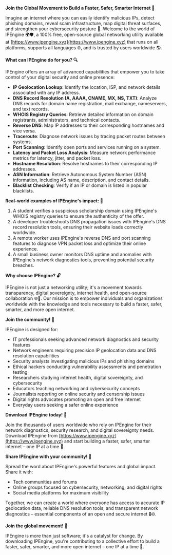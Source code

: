 **Join the Global Movement to Build a Faster, Safer, Smarter Internet 🚀**

Imagine an internet where you can easily identify malicious IPs, detect phishing domains, reveal scam infrastructure, map digital threat surfaces, and strengthen your cybersecurity posture 🔐. Welcome to the world of IPEngine 🌍🛡️, a 100% free, open-source global networking utility available at [https://www.ipengine.xyz](https://www.ipengine.xyz) that runs on all platforms, supports all languages 🌐, and is trusted by users worldwide 🌎.

**What can IPEngine do for you? 🔍**

IPEngine offers an array of advanced capabilities that empower you to take control of your digital security and online presence:

* **IP Geolocation Lookup**: Identify the location, ISP, and network details associated with any IP address.
* **DNS Record Resolution (A, AAAA, CNAME, MX, NS, TXT)**: Analyze DNS records for domain name registration, mail exchange, nameservers, and text records.
* **WHOIS Registry Queries**: Retrieve detailed information on domain registrants, administrators, and technical contacts.
* **Reverse DNS**: Map IP addresses to their corresponding hostnames and vice versa.
* **Traceroute**: Diagnose network issues by tracing packet routes between systems.
* **Port Scanning**: Identify open ports and services running on a system.
* **Latency and Packet Loss Analysis**: Measure network performance metrics for latency, jitter, and packet loss.
* **Hostname Resolution**: Resolve hostnames to their corresponding IP addresses.
* **ASN Information**: Retrieve Autonomous System Number (ASN) information, including AS name, description, and contact details.
* **Blacklist Checking**: Verify if an IP or domain is listed in popular blacklists.

**Real-world examples of IPEngine's impact: 📡**

1. A student verifies a suspicious scholarship domain using IPEngine's WHOIS registry queries to ensure the authenticity of the offer.
2. A developer troubleshoots DNS propagation issues with IPEngine's DNS record resolution tools, ensuring their website loads correctly worldwide.
3. A remote worker uses IPEngine's reverse DNS and port scanning features to diagnose VPN packet loss and optimize their online experience.
4. A small business owner monitors DNS uptime and anomalies with IPEngine's network diagnostics tools, preventing potential security breaches.

**Why choose IPEngine? 🔓**

IPEngine is not just a networking utility; it's a movement towards transparency, digital sovereignty, internet health, and open-source collaboration 🌐👥. Our mission is to empower individuals and organizations worldwide with the knowledge and tools necessary to build a faster, safer, smarter, and more open internet.

**Join the community! 🤝**

IPEngine is designed for:

* IT professionals seeking advanced network diagnostics and security features
* Network engineers requiring precision IP geolocation data and DNS resolution capabilities
* Security analysts investigating malicious IPs and phishing domains
* Ethical hackers conducting vulnerability assessments and penetration testing
* Researchers studying internet health, digital sovereignty, and cybersecurity
* Educators teaching networking and cybersecurity concepts
* Journalists reporting on online security and censorship issues
* Digital rights advocates promoting an open and free internet
* Everyday users seeking a safer online experience

**Download IPEngine today! 📀**

Join the thousands of users worldwide who rely on IPEngine for their network diagnostics, security research, and digital sovereignty needs. Download IPEngine from [https://www.ipengine.xyz](https://www.ipengine.xyz) and start building a faster, safer, smarter internet – one IP at a time 🔌.

**Share IPEngine with your community! 📢**

Spread the word about IPEngine's powerful features and global impact. Share it with:

* Tech communities and forums
* Online groups focused on cybersecurity, networking, and digital rights
* Social media platforms for maximum visibility

Together, we can create a world where everyone has access to accurate IP geolocation data, reliable DNS resolution tools, and transparent network diagnostics – essential components of an open and secure internet 🔒🌐.

**Join the global movement! 🚀**

IPEngine is more than just software; it's a catalyst for change. By downloading IPEngine, you're contributing to a collective effort to build a faster, safer, smarter, and more open internet – one IP at a time 💪.